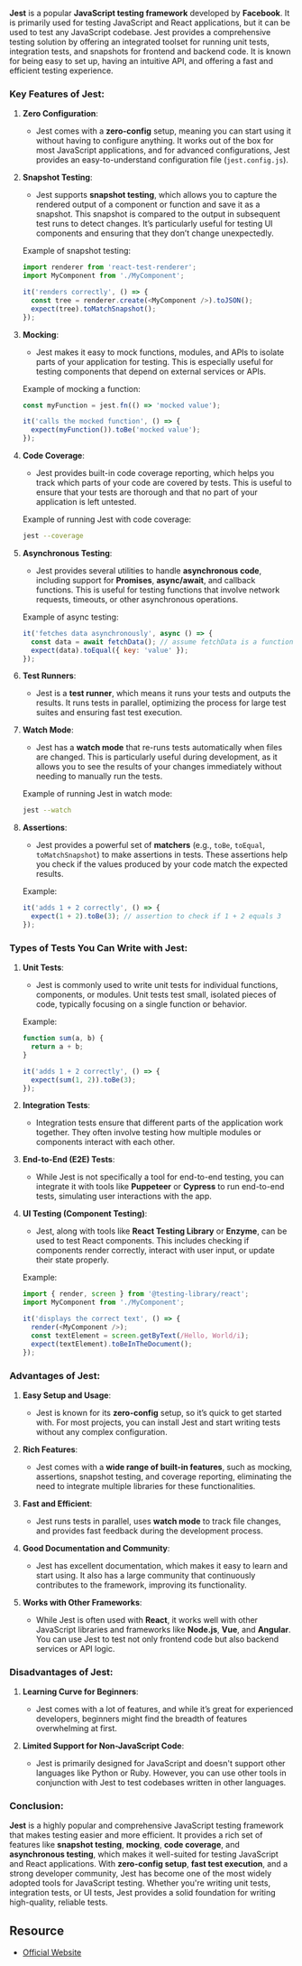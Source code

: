 **Jest** is a popular **JavaScript testing framework** developed by **Facebook**. It is primarily used for testing JavaScript and React applications, but it can be used to test any JavaScript codebase. Jest provides a comprehensive testing solution by offering an integrated toolset for running unit tests, integration tests, and snapshots for frontend and backend code. It is known for being easy to set up, having an intuitive API, and offering a fast and efficient testing experience.

### Key Features of Jest:

1. **Zero Configuration**:
    
    - Jest comes with a **zero-config** setup, meaning you can start using it without having to configure anything. It works out of the box for most JavaScript applications, and for advanced configurations, Jest provides an easy-to-understand configuration file (`jest.config.js`).
        
2. **Snapshot Testing**:
    
    - Jest supports **snapshot testing**, which allows you to capture the rendered output of a component or function and save it as a snapshot. This snapshot is compared to the output in subsequent test runs to detect changes. It’s particularly useful for testing UI components and ensuring that they don’t change unexpectedly.
        
    
    Example of snapshot testing:
    
    ```javascript
    import renderer from 'react-test-renderer';
    import MyComponent from './MyComponent';
    
    it('renders correctly', () => {
      const tree = renderer.create(<MyComponent />).toJSON();
      expect(tree).toMatchSnapshot();
    });
    ```
    
3. **Mocking**:
    
    - Jest makes it easy to mock functions, modules, and APIs to isolate parts of your application for testing. This is especially useful for testing components that depend on external services or APIs.
        
    
    Example of mocking a function:
    
    ```javascript
    const myFunction = jest.fn(() => 'mocked value');
    
    it('calls the mocked function', () => {
      expect(myFunction()).toBe('mocked value');
    });
    ```
    
4. **Code Coverage**:
    
    - Jest provides built-in code coverage reporting, which helps you track which parts of your code are covered by tests. This is useful to ensure that your tests are thorough and that no part of your application is left untested.
        
    
    Example of running Jest with code coverage:
    
    ```bash
    jest --coverage
    ```
    
5. **Asynchronous Testing**:
    
    - Jest provides several utilities to handle **asynchronous code**, including support for **Promises**, **async/await**, and callback functions. This is useful for testing functions that involve network requests, timeouts, or other asynchronous operations.
        
    
    Example of async testing:
    
    ```javascript
    it('fetches data asynchronously', async () => {
      const data = await fetchData(); // assume fetchData is a function returning a Promise
      expect(data).toEqual({ key: 'value' });
    });
    ```
    
6. **Test Runners**:
    
    - Jest is a **test runner**, which means it runs your tests and outputs the results. It runs tests in parallel, optimizing the process for large test suites and ensuring fast test execution.
        
7. **Watch Mode**:
    
    - Jest has a **watch mode** that re-runs tests automatically when files are changed. This is particularly useful during development, as it allows you to see the results of your changes immediately without needing to manually run the tests.
        
    
    Example of running Jest in watch mode:
    
    ```bash
    jest --watch
    ```
    
8. **Assertions**:
    
    - Jest provides a powerful set of **matchers** (e.g., `toBe`, `toEqual`, `toMatchSnapshot`) to make assertions in tests. These assertions help you check if the values produced by your code match the expected results.
        
    
    Example:
    
    ```javascript
    it('adds 1 + 2 correctly', () => {
      expect(1 + 2).toBe(3); // assertion to check if 1 + 2 equals 3
    });
    ```
    

### Types of Tests You Can Write with Jest:

1. **Unit Tests**:
    
    - Jest is commonly used to write unit tests for individual functions, components, or modules. Unit tests test small, isolated pieces of code, typically focusing on a single function or behavior.
        
    
    Example:
    
    ```javascript
    function sum(a, b) {
      return a + b;
    }
    
    it('adds 1 + 2 correctly', () => {
      expect(sum(1, 2)).toBe(3);
    });
    ```
    
2. **Integration Tests**:
    
    - Integration tests ensure that different parts of the application work together. They often involve testing how multiple modules or components interact with each other.
        
3. **End-to-End (E2E) Tests**:
    
    - While Jest is not specifically a tool for end-to-end testing, you can integrate it with tools like **Puppeteer** or **Cypress** to run end-to-end tests, simulating user interactions with the app.
        
4. **UI Testing (Component Testing)**:
    
    - Jest, along with tools like **React Testing Library** or **Enzyme**, can be used to test React components. This includes checking if components render correctly, interact with user input, or update their state properly.
        
    
    Example:
    
    ```javascript
    import { render, screen } from '@testing-library/react';
    import MyComponent from './MyComponent';
    
    it('displays the correct text', () => {
      render(<MyComponent />);
      const textElement = screen.getByText(/Hello, World/i);
      expect(textElement).toBeInTheDocument();
    });
    ```
    

### Advantages of Jest:

1. **Easy Setup and Usage**:
    
    - Jest is known for its **zero-config** setup, so it’s quick to get started with. For most projects, you can install Jest and start writing tests without any complex configuration.
        
2. **Rich Features**:
    
    - Jest comes with a **wide range of built-in features**, such as mocking, assertions, snapshot testing, and coverage reporting, eliminating the need to integrate multiple libraries for these functionalities.
        
3. **Fast and Efficient**:
    
    - Jest runs tests in parallel, uses **watch mode** to track file changes, and provides fast feedback during the development process.
        
4. **Good Documentation and Community**:
    
    - Jest has excellent documentation, which makes it easy to learn and start using. It also has a large community that continuously contributes to the framework, improving its functionality.
        
5. **Works with Other Frameworks**:
    
    - While Jest is often used with **React**, it works well with other JavaScript libraries and frameworks like **Node.js**, **Vue**, and **Angular**. You can use Jest to test not only frontend code but also backend services or API logic.
        

### Disadvantages of Jest:

1. **Learning Curve for Beginners**:
    
    - Jest comes with a lot of features, and while it’s great for experienced developers, beginners might find the breadth of features overwhelming at first.
        
2. **Limited Support for Non-JavaScript Code**:
    
    - Jest is primarily designed for JavaScript and doesn't support other languages like Python or Ruby. However, you can use other tools in conjunction with Jest to test codebases written in other languages.
        

### Conclusion:

**Jest** is a highly popular and comprehensive JavaScript testing framework that makes testing easier and more efficient. It provides a rich set of features like **snapshot testing**, **mocking**, **code coverage**, and **asynchronous testing**, which makes it well-suited for testing JavaScript and React applications. With **zero-config setup**, **fast test execution**, and a strong developer community, Jest has become one of the most widely adopted tools for JavaScript testing. Whether you're writing unit tests, integration tests, or UI tests, Jest provides a solid foundation for writing high-quality, reliable tests.

## Resource
- [Official Website](https://jestjs.io/)